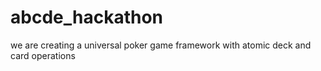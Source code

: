 # abcde_hackathon

we are creating a universal poker game framework with atomic deck and card operations